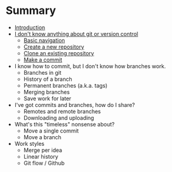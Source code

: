 # Summary

* [Introduction](INTRO.md)
* [I don't know anything about git or version control](DontKnowAnything/README.md)
   * [Basic navigation](DontKnowAnything/BasicNavigation.md)
   * [Create a new repository](DontKnowAnything/CreateNew.md)
   * [Clone an existing repository](DontKnowAnything/CloneExisting.md)
   * [Make a commit](DontKnowAnything/MakeCommit.md)
* I know how to commit, but I don't know how branches work.
   * Branches in git
   * History of a branch
   * Permanent branches (a.k.a. tags)
   * Merging branches
   * Save work for later
* I've got commits and branches, how do I share?
   * Remotes and remote branches
   * Downloading and uploading
* What's this "timeless" nonsense about?
   * Move a single commit
   * Move a branch
* Work styles
   * Merge per idea
   * Linear history
   * Git flow / Github